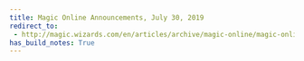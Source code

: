 ```yaml
---
title: Magic Online Announcements, July 30, 2019
redirect_to:
 - http://magic.wizards.com/en/articles/archive/magic-online/magic-online-announcements-july-30-2019
has_build_notes: True
---
```

